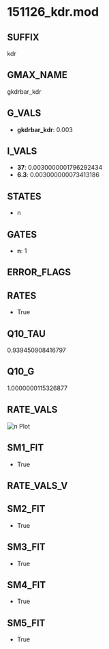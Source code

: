 # 151126_kdr.mod

## SUFFIX

kdr

## GMAX_NAME

gkdrbar_kdr

## G_VALS

- **gkdrbar_kdr**: 0.003

## I_VALS

- **37**: 0.0030000001796292434
- **6.3**: 0.003000000073413186

## STATES

- n

## GATES

- **n**: 1

## ERROR_FLAGS


## RATES

- True

## Q10_TAU

0.939450908416797

## Q10_G

1.0000000115326877

## RATE_VALS

![n Plot](/Users/pbozelos/Dropbox/icg-Chai-Panos/supermodels/output_markdown_files/K/151126_kdr.mod/images/n.png)

## SM1_FIT

- True

## RATE_VALS_V

## SM2_FIT

- True

## SM3_FIT

- True

## SM4_FIT

- True

## SM5_FIT

- True

